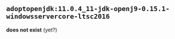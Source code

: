 ## `adoptopenjdk:11.0.4_11-jdk-openj9-0.15.1-windowsservercore-ltsc2016`

**does not exist** (yet?)
